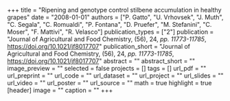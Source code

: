 +++
title = "Ripening and genotype control stilbene accumulation in healthy grapes"
date = "2008-01-01"
authors = ["P. Gatto", "U. Vrhovsek", "J. Muth", "C. Segala", "C. Romualdi", "P. Fontana", "D. Pruefer", "M. Stefanini", "C. Moser", "F. Mattivi", "R. Velasco"]
publication_types = ["2"]
publication = "Journal of Agricultural and Food Chemistry, (56), 24, _pp. 11773-11785_, https://doi.org/10.1021/jf8017707"
publication_short = "Journal of Agricultural and Food Chemistry, (56), 24, _pp. 11773-11785_, https://doi.org/10.1021/jf8017707"
abstract = ""
abstract_short = ""
image_preview = ""
selected = false
projects = []
tags = []
url_pdf = ""
url_preprint = ""
url_code = ""
url_dataset = ""
url_project = ""
url_slides = ""
url_video = ""
url_poster = ""
url_source = ""
math = true
highlight = true
[header]
image = ""
caption = ""
+++
